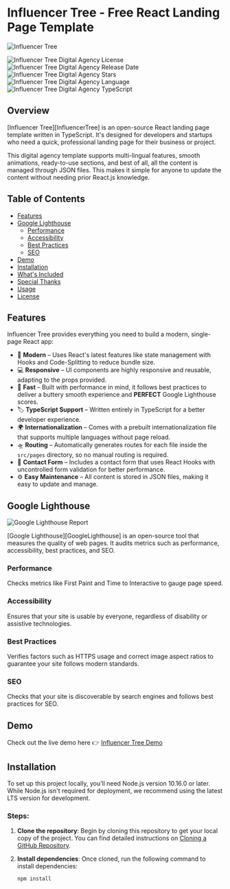 # Influencer Tree - Free React Landing Page Template

![Influencer Tree](https://user-images.githubusercontent.com/48876996/121569479-e179db80-ca31-11eb-8a48-9c3de9b142f3.gif)

![Influencer Tree Digital Agency License](https://img.shields.io/github/license/Adrinlol/Influencer-Tree-react-template)
![Influencer Tree Digital Agency Release Date](https://img.shields.io/github/release-date/Adrinlol/Influencer-Tree-react-template)
![Influencer Tree Digital Agency Stars](https://img.shields.io/github/stars/Adrinlol/Influencer-Tree-react-template)
![Influencer Tree Digital Agency Language](https://img.shields.io/github/languages/top/Adrinlol/Influencer-Tree-react-template)
![Influencer Tree Digital Agency TypeScript](https://badgen.net/npm/types/tslib)

## Overview

[Influencer Tree][InfluencerTree] is an open-source React landing page template written in TypeScript. It's designed for developers and startups who need a quick, professional landing page for their business or project.

This digital agency template supports multi-lingual features, smooth animations, ready-to-use sections, and best of all, all the content is managed through JSON files. This makes it simple for anyone to update the content without needing prior React.js knowledge.

## Table of Contents

- [Features](#features)
- [Google Lighthouse](#google-lighthouse)
  - [Performance](#performance)
  - [Accessibility](#accessibility)
  - [Best Practices](#best-practices)
  - [SEO](#seo)
- [Demo](#demo)
- [Installation](#installation)
- [What's Included](#whats-included)
- [Special Thanks](#special-thanks)
- [Usage](#usage)
- [License](#license)

## Features

Influencer Tree provides everything you need to build a modern, single-page React app:

- 🎁 **Modern** – Uses React's latest features like state management with Hooks and Code-Splitting to reduce bundle size.
- 💻 **Responsive** – UI components are highly responsive and reusable, adapting to the props provided.
- 🚀 **Fast** – Built with performance in mind, it follows best practices to deliver a buttery smooth experience and **PERFECT** Google Lighthouse scores.
- 🏷 **TypeScript Support** – Written entirely in TypeScript for a better developer experience.
- 🌍 **Internationalization** – Comes with a prebuilt internationalization file that supports multiple languages without page reload.
- 🛸 **Routing** – Automatically generates routes for each file inside the `src/pages` directory, so no manual routing is required.
- 🤙 **Contact Form** – Includes a contact form that uses React Hooks with uncontrolled form validation for better performance.
- ⚙️ **Easy Maintenance** – All content is stored in JSON files, making it easy to update and manage.

## Google Lighthouse

![Google Lighthouse Report](https://user-images.githubusercontent.com/48876996/121569366-c313e000-ca31-11eb-940c-187f556ff0d6.png)

[Google Lighthouse][GoogleLighthouse] is an open-source tool that measures the quality of web pages. It audits metrics such as performance, accessibility, best practices, and SEO.

### Performance

Checks metrics like First Paint and Time to Interactive to gauge page speed.

### Accessibility

Ensures that your site is usable by everyone, regardless of disability or assistive technologies.

### Best Practices

Verifies factors such as HTTPS usage and correct image aspect ratios to guarantee your site follows modern standards.

### SEO 

Checks that your site is discoverable by search engines and follows best practices for SEO.

## Demo

Check out the live demo here 👉️ [Influencer Tree Demo](https://influencertree-web.netlify.app/)

## Installation

To set up this project locally, you’ll need Node.js version 10.16.0 or later. While Node.js isn't required for deployment, we recommend using the latest LTS version for development.

### Steps:

1. **Clone the repository**: 
   Begin by cloning this repository to get your local copy of the project.
   You can find detailed instructions on [Cloning a GitHub Repository](https://docs.github.com/en/repositories/creating-and-managing-repositories/cloning-a-repository#cloning-a-repository).

2. **Install dependencies**:
   Once cloned, run the following command to install dependencies:
   ```bash
   npm install
